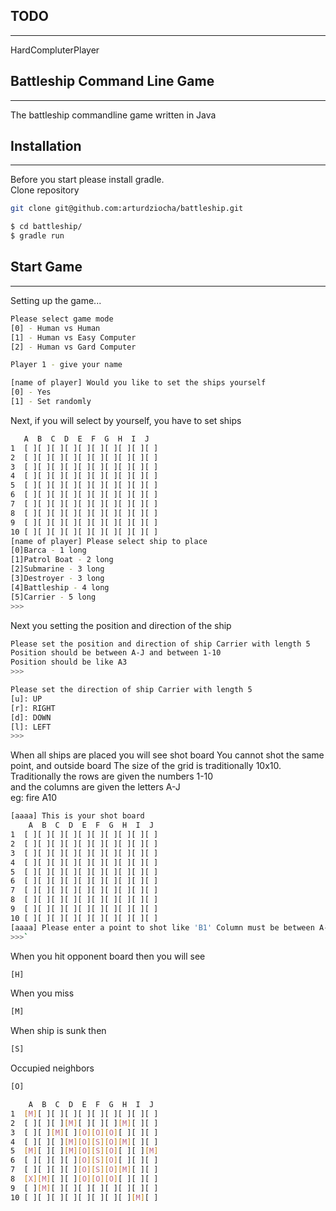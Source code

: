 ## TODO
-----

HardCompluterPlayer

## Battleship Command Line Game
-----

The battleship commandline game written in Java

## Installation
-----

Before you start please install gradle.<br>
Clone repository

```bash
git clone git@github.com:arturdziocha/battleship.git
```
```bash
$ cd battleship/
$ gradle run
```
## Start Game
-----


Setting up the game...

```bash
Please select game mode
[0] - Human vs Human
[1] - Human vs Easy Computer
[2] - Human vs Gard Computer
```
```bash
Player 1 - give your name
```
```bash
[name of player] Would you like to set the ships yourself
[0] - Yes
[1] - Set randomly
```
Next, if you will select by yourself, you have to set ships

```bash
   A  B  C  D  E  F  G  H  I  J 
1  [ ][ ][ ][ ][ ][ ][ ][ ][ ][ ]
2  [ ][ ][ ][ ][ ][ ][ ][ ][ ][ ]
3  [ ][ ][ ][ ][ ][ ][ ][ ][ ][ ]
4  [ ][ ][ ][ ][ ][ ][ ][ ][ ][ ]
5  [ ][ ][ ][ ][ ][ ][ ][ ][ ][ ]
6  [ ][ ][ ][ ][ ][ ][ ][ ][ ][ ]
7  [ ][ ][ ][ ][ ][ ][ ][ ][ ][ ]
8  [ ][ ][ ][ ][ ][ ][ ][ ][ ][ ]
9  [ ][ ][ ][ ][ ][ ][ ][ ][ ][ ]
10 [ ][ ][ ][ ][ ][ ][ ][ ][ ][ ]
[name of player] Please select ship to place
[0]Barca - 1 long
[1]Patrol Boat - 2 long
[2]Submarine - 3 long
[3]Destroyer - 3 long
[4]Battleship - 4 long
[5]Carrier - 5 long
>>>
```
Next you setting the position and direction of the ship 

```bash
Please set the position and direction of ship Carrier with length 5
Position should be between A-J and between 1-10
Position should be like A3
>>>
```
```bash
Please set the direction of ship Carrier with length 5
[u]: UP
[r]: RIGHT
[d]: DOWN
[l]: LEFT
>>>
```
When all ships are placed you will see shot board
You cannot shot the same point, and outside board
The size of the grid is traditionally 10x10.<br>
Traditionally the rows are given the numbers 1-10<br>
and the columns are given the letters A-J<br>
eg: fire A10

```bash
[aaaa] This is your shot board
    A  B  C  D  E  F  G  H  I  J 
1  [ ][ ][ ][ ][ ][ ][ ][ ][ ][ ]
2  [ ][ ][ ][ ][ ][ ][ ][ ][ ][ ]
3  [ ][ ][ ][ ][ ][ ][ ][ ][ ][ ]
4  [ ][ ][ ][ ][ ][ ][ ][ ][ ][ ]
5  [ ][ ][ ][ ][ ][ ][ ][ ][ ][ ]
6  [ ][ ][ ][ ][ ][ ][ ][ ][ ][ ]
7  [ ][ ][ ][ ][ ][ ][ ][ ][ ][ ]
8  [ ][ ][ ][ ][ ][ ][ ][ ][ ][ ]
9  [ ][ ][ ][ ][ ][ ][ ][ ][ ][ ]
10 [ ][ ][ ][ ][ ][ ][ ][ ][ ][ ]
[aaaa] Please enter a point to shot like 'B1' Column must be between A-J, row between 1-10
>>>`
```
When you hit opponent board then you will see

```bash
[H]
```
When you miss

```bash
[M]
```
When ship is sunk then

```bash
[S]
```
Occupied neighbors

```bash
[O]
```

```bash
    A  B  C  D  E  F  G  H  I  J 
1  [M][ ][ ][ ][ ][ ][ ][ ][ ][ ]
2  [ ][ ][ ][M][ ][ ][ ][M][ ][ ]
3  [ ][ ][M][ ][O][O][O][ ][ ][ ]
4  [ ][ ][ ][M][O][S][O][M][ ][ ]
5  [M][ ][ ][M][O][S][O][ ][ ][M]
6  [ ][ ][ ][ ][O][S][O][ ][ ][ ]
7  [ ][ ][ ][ ][O][S][O][M][ ][ ]
8  [X][M][ ][ ][O][O][O][ ][ ][ ]
9  [ ][M][ ][ ][ ][ ][ ][ ][ ][ ]
10 [ ][ ][ ][ ][ ][ ][ ][ ][M][ ]
```


